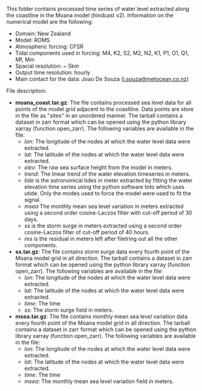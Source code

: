 This folder contains processed time series of water level extracted along the coastline in the Moana model (hindcast v2).
Information on the numerical model are the following:
- Domain: New Zealand
- Model: ROMS
- Atmospheric forcing: CFSR
- Tidal components used in forcing: M4, K2, S2, M2, N2, K1, P1, O1, Q1, Mf, Mm
- Spacial resolution: ~ 5km
- Output time resolution: hourly
- Main contact for the data: Joao De Souza (j.souza@metocean.co.nz)

File description:
- **moana_coast.tar.gz**: The file contains processed sea level data for all points of the model grid adjacent to the coastline. Data points are store in the file as "sites" in an unordered manner. The tarball contains a dataset in zarr format which can be opened using the python library xarray (function open_zarr). The following variables are available in the file:
   * *lon*: The longitude of the nodes at which the water level data were extracted.
   * *lat*: The latitude of the nodes at which the water level data were extracted.
   * *elev*: The raw sea surface height from the model in meters.
   * *trend*: The linear trend of the water elevation timeseries in meters.
   * *tide* is the astronomical tides in meter extracted by fitting the water elevation time series using the python software toto which uses utide. Only the modes used to force the model were used to fit the signal.
   * *msea* The monthly mean sea level variation in meters extracted using a second order cosine-Laczos filter with cut-off period of 30 days.
   * *ss* is the storm surge in meters extracted using a second order cosine-Laczos filter of cut-off period of 40 hours.
   * *res* is the residual in meters left after filetring out all the other components.
- **ss.tar.gz**: The file contains storm surge data every fourth point of the Moana model grid in all direction. The tarball contains a dataset in zarr format which can be opened using the python library xarray (function open_zarr). The following variables are available in the file:
   * *lon*: The longitude of the nodes at which the water level data were extracted.
   * *lat*: The latitude of the nodes at which the water level data were extracted.
   * *time*: The time
   * *ss*: The storm surge field in meters.
- **msea.tar.gz**: The file contains monthly mean sea level variation data every fourth point of the Moana model grid in all direction. The tarball contains a dataset in zarr format which can be opened using the python library xarray (function open_zarr). The following variables are available in the file:
   * *lon*: The longitude of the nodes at which the water level data were extracted.
   * *lat*: The latitude of the nodes at which the water level data were extracted.
   * *time*: The time
   * *msea*: The monthly mean sea level variation field in meters.